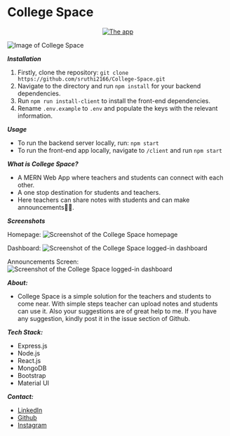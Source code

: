 # College Space
<p align="center">
  <a href="https://collegespacebackend-production.up.railway.app/">
          <img src="https://img.shields.io/website?label=College+Space&style=flat&logo=Heroku&url=https%3A%2F%2Fcollegespace123.herokuapp.com"
              alt="The app"></a>
</p>

![Image of College Space](https://collegespacebackend-production.up.railway.app/static/media/laptop.ff31f6d2.jpg)

**_Installation_**
1) Firstly, clone the repository: `git clone https://github.com/sruthi2166/College-Space.git`
2) Navigate to the directory and run `npm install` for your backend dependencies.
3) Run `npm run install-client` to install the front-end dependencies.
4) Rename `.env.example` to `.env` and populate the keys with the relevant information.

**_Usage_**
- To run the backend server locally, run: `npm start`
- To run the front-end app locally, navigate to `/client` and run `npm start`

**_What is College Space?_**
- A MERN Web App where teachers and students can connect with each other. 
- A one stop destination for students and teachers. 
- Here teachers can share notes with students and can make announcements🧑‍💻.

**_Screenshots_**

Homepage:
![Screenshot of the College Space homepage](readme-images/index-screenshot.png)

Dashboard:
![Screenshot of the College Space logged-in dashboard](readme-images/dashboard-screenshot.png)

Announcements Screen:
![Screenshot of the College Space logged-in dashboard](readme-images/announcements-screenshot.png)

**_About:_**
- College Space is a simple solution for the teachers and students to come near. With simple steps teacher can upload notes and students can use it. Also your suggestions are of great help to me. If you have any suggestion, kindly post it in the issue section of Github.

**_Tech Stack:_**
- Express.js
- Node.js
- React.js
- MongoDB
- Bootstrap
- Material UI

**_Contact:_**
- [LinkedIn](https://www.linkedin.com/in/gautam-arora-b2788b191/)
- [Github](https://github.com/Gautam-Arora24)
- [Instagram](https://www.instagram.com/gautamarora6248/)

